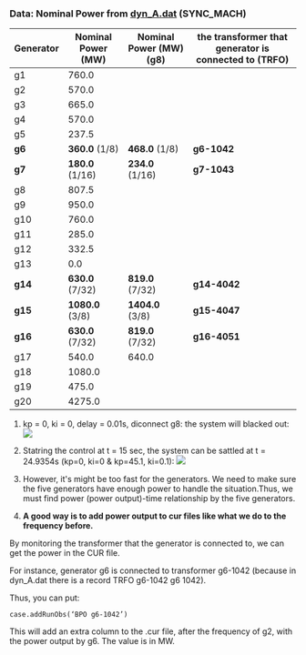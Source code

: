 ### Data: Nominal Power from [dyn_A.dat](https://github.com/realgjl/sfcNordic/blob/master/examples/dyn_A.dat) (SYNC_MACH)
| Generator | Nominal Power (MW)| Nominal Power (MW) (g8)| the transformer that generator is connected to (TRFO) |
|-----------|-------------------|------------------------|-------------------------------------------------------|
| g1        | 760.0             |                        |                                                       |
| g2        | 570.0             |                        |                                                       |
| g3        | 665.0             |                        |                                                       |
| g4        | 570.0             |                        |                                                       |
| g5        | 237.5             |                        |                                                       |
| **g6**    | **360.0** (1/8)   | **468.0**  (1/8)       | **g6-1042**                                           |
| **g7**    | **180.0** (1/16)  | **234.0**  (1/16)      | **g7-1043**                                           |
| g8        | 807.5             |                        |                                                       |
| g9        | 950.0             |                        |                                                       |
| g10       | 760.0             |                        |                                                       |
| g11       | 285.0             |                        |                                                       |
| g12       | 332.5             |                        |                                                       |
| g13       | 0.0               |                        |                                                       |
| **g14**   | **630.0** (7/32)  | **819.0**  (7/32)      | **g14-4042**                                          |
| **g15**   | **1080.0** (3/8)  | **1404.0**  (3/8)      | **g15-4047**                                          |
| **g16**   | **630.0** (7/32)  | **819.0**  (7/32)      | **g16-4051**                                          |
| g17       | 540.0             | 640.0                  |                                                       |
| g18       | 1080.0            |                        |                                                       |
| g19       | 475.0             |                        |                                                       |
| g20       | 4275.0            |                        |                                                       |

1. kp = 0, ki = 0, delay = 0.01s, diconnect g8: the system will blacked out:
![](https://i.loli.net/2019/04/19/5cb9e45407eab.png)

2. Statring the control at t = 15 sec, the system can be sattled at t = 24.9354s (kp=0, ki=0 & kp=45.1, ki=0.1):
![](https://i.loli.net/2019/04/19/5cb9e5773523b.png)

3. However, it's might be too fast for the generators. We need to make sure the five generators have enough power to handle the situation.Thus, we must find power (power output)-time relationship by the five generators.

4. **A good way is to add power output to cur files like what we do to the frequency before.**

By monitoring the transformer that the generator is connected to, we can get the power in the CUR file.

For instance, generator g6 is connected to transformer g6-1042  (because in dyn_A.dat there is a record TRFO g6-1042 g6 1042).

Thus, you can put:
```shell
case.addRunObs(‘BPO g6-1042’)
```
This will add an extra column to the .cur file, after the frequency of g2, with the power output by g6. The value is in MW.
